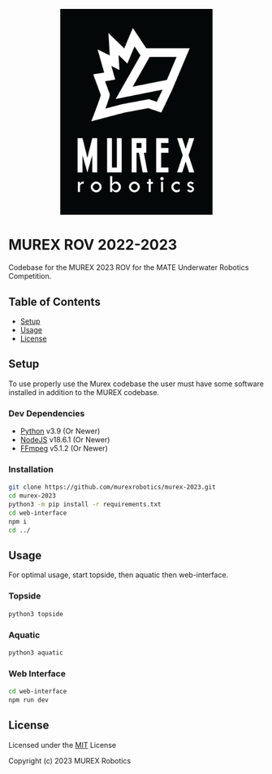 <p align="center">
    <img src="https://github.com/murexrobotics/murex-2023/blob/Restructured-Repository/logo.png?raw=true" width="300">
</p>

# MUREX ROV 2022-2023

Codebase for the MUREX 2023 ROV for the MATE Underwater Robotics Competition.

## Table of Contents
- [Setup](Setup)
- [Usage](Usage)
- [License](License)

## Setup
To use properly use the Murex codebase the user must have some software installed in addition to the MUREX codebase.

### Dev Dependencies
- [Python](https://www.python.org/downloads/) v3.9 (Or Newer)
- [NodeJS](https://nodejs.org/en/download) v18.6.1 (Or Newer)
- [FFmpeg](https://ffmpeg.org/download.html) v5.1.2 (Or Newer)

### Installation
```Bash
git clone https://github.com/murexrobotics/murex-2023.git
cd murex-2023
python3 -m pip install -r requirements.txt
cd web-interface
npm i
cd ../
```

## Usage

For optimal usage, start topside, then aquatic then web-interface.

### Topside
```Python
python3 topside
```

### Aquatic
```Bash
python3 aquatic
```

### Web Interface
```Bash
cd web-interface
npm run dev
```

## License

Licensed under the [MIT](LICENSE) License

Copyright (c) 2023 MUREX Robotics

